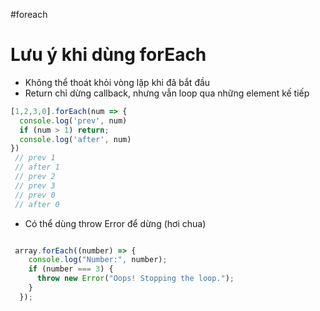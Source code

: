 #foreach

# Lưu ý khi dùng forEach

- Không thể thoát khỏi vòng lặp khi đã bắt đầu
- Return chỉ dừng callback, nhưng vẫn loop qua những element kế tiếp

```js
[1,2,3,0].forEach(num => {
  console.log('prev', num)
  if (num > 1) return;
  console.log('after', num)
})
 // prev 1
 // after 1
 // prev 2
 // prev 3
 // prev 0
 // after 0
```


-  Có thể dùng throw Error để dừng (hơi chua)

```js

 array.forEach((number) => {
    console.log("Number:", number);
    if (number === 3) {
      throw new Error("Oops! Stopping the loop.");
    }
  });

```